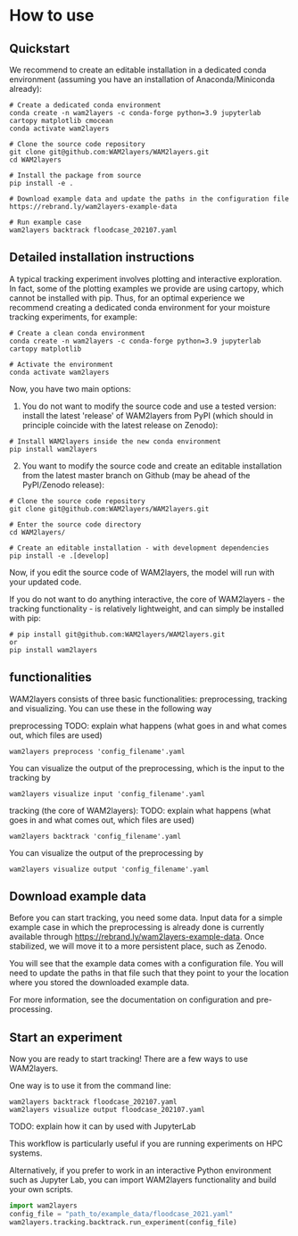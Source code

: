 # How to use

## Quickstart
We recommend to create an editable installation in a dedicated conda environment (assuming you have an installation of Anaconda/Miniconda already):

```
# Create a dedicated conda environment
conda create -n wam2layers -c conda-forge python=3.9 jupyterlab cartopy matplotlib cmocean
conda activate wam2layers

# Clone the source code repository
git clone git@github.com:WAM2layers/WAM2layers.git
cd WAM2layers

# Install the package from source
pip install -e .

# Download example data and update the paths in the configuration file
https://rebrand.ly/wam2layers-example-data

# Run example case
wam2layers backtrack floodcase_202107.yaml
```

## Detailed installation instructions

A typical tracking experiment involves plotting and interactive
exploration. In fact, some of the plotting examples we provide are using
cartopy, which cannot be installed with pip. Thus, for an optimal experience we
recommend creating a dedicated conda environment for your moisture tracking
experiments, for example:

```
# Create a clean conda environment
conda create -n wam2layers -c conda-forge python=3.9 jupyterlab cartopy matplotlib

# Activate the environment
conda activate wam2layers
```

Now, you have two main options:

1. You do not want to modify the source code and use a tested version: install the latest 'release' of WAM2layers from PyPI (which should in principle coincide with the latest release on Zenodo):
```
# Install WAM2layers inside the new conda environment
pip install wam2layers
```

2. You want to modify the source code and create an editable installation from the latest master branch on Github (may be ahead of the PyPI/Zenodo release):
```
# Clone the source code repository
git clone git@github.com:WAM2layers/WAM2layers.git

# Enter the source code directory
cd WAM2layers/

# Create an editable installation - with development dependencies
pip install -e .[develop]
```

Now, if you edit the source code of WAM2layers, the model will run with your
updated code.

If you do not want to do anything interactive, the core of WAM2layers - the tracking functionality - is relatively
lightweight, and can simply be installed with pip:

```
# pip install git@github.com:WAM2layers/WAM2layers.git
or
pip install wam2layers
```

## functionalities
WAM2layers consists of three basic functionalities: preprocessing, tracking and visualizing. You can use these in the following way

preprocessing 
TODO: explain what happens (what goes in and what comes out, which files are used)
```
wam2layers preprocess 'config_filename'.yaml
```

You can visualize the output of the preprocessing, which is the input to the tracking by
```
wam2layers visualize input 'config_filename'.yaml
```

tracking (the core of WAM2layers):
TODO: explain what happens (what goes in and what comes out, which files are used)
```
wam2layers backtrack 'config_filename'.yaml
```

You can visualize the output of the preprocessing by
```
wam2layers visualize output 'config_filename'.yaml
```

## Download example data

Before you can start tracking, you need some data. Input data for a simple example
case in which the preprocessing is already done is currently available through 
https://rebrand.ly/wam2layers-example-data. Once
stabilized, we will move it to a more persistent place, such as Zenodo.

You will see that the example data comes with a configuration file. You will
need to update the paths in that file such that they point to your the location
where you stored the downloaded example data.

For more information, see the documentation on configuration and pre-processing.

## Start an experiment

Now you are ready to start tracking! There are a few ways to use WAM2layers. 

One way is to use it from the command line:
```
wam2layers backtrack floodcase_202107.yaml
wam2layers visualize output floodcase_202107.yaml
```

TODO: explain how it can by used with JupyterLab

This workflow is particularly useful if you are running experiments on HPC
systems.

Alternatively, if you prefer to work in an interactive Python environment such
as Jupyter Lab, you can import WAM2layers functionality and build your own scripts.

```python
import wam2layers
config_file = "path_to/example_data/floodcase_2021.yaml"
wam2layers.tracking.backtrack.run_experiment(config_file)
```
